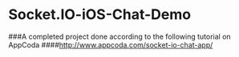 # Socket.IO-iOS-Chat-Demo

###A completed project done according to the following tutorial on AppCoda
####http://www.appcoda.com/socket-io-chat-app/
